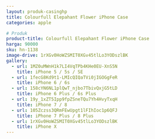 ```yaml
---
layout: produk-casinghp
title: Colourfull Elepahant Flower iPhone Case
categories: apple

# Produk
product-title: Colourfull Elepahant Flower iPhone Case
harga: 90000
sku: hn-1138
image-drive: 1rXGv0HoWZSMIT0XGv45tlLo3YODszlBK
gallery:
  - url: 1MZ0uMWnH1k7LI4VqTPb4KHe0EU-XnS5N
    title: iPhone 5 / 5s / SE
  - url: 1fecG8Kd9t1-LMIcQIQaTVi0jIGOGgFeR
    title: iPhone 6 / 6s
  - url: 158cYN6NL1plQwT_njbo7TbivQxjG5tLD
    title: iPhone 6 Plus / 6s Plus
  - url: 19y_1xZT5Ipp9fpZSneTQu7Yh4HvyTxqH
    title: iPhone 7 / 8
  - url: 105Zczss3QRmFEwUpgt1lFIhIoc1p6QFJ
    title: iPhone 7 Plus / 8 Plus
  - url: 1rXGv0HoWZSMIT0XGv45tlLo3YODszlBK
    title: iPhone X
---
```

